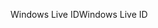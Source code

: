 <span data-ttu-id="79a6d-101">Windows Live ID</span><span class="sxs-lookup"><span data-stu-id="79a6d-101">Windows Live ID</span></span>